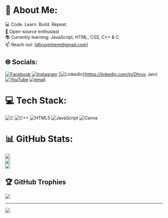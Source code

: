 # 💫 About Me:
💻 Code. Learn. Build. Repeat.  <br>🚀 Open-source enthusiast  <br>📚 Currently learning: JavaScript, HTML, CSS, C++ & C  <br>📫 Reach out: [dhruvjnhere@gmail.com]  <br>


## 🌐 Socials:
[![Facebook](https://img.shields.io/badge/Facebook-%231877F2.svg?logo=Facebook&logoColor=white)](https://www.facebook.com/share/15nYpryLnQ/) [![Instagram](https://img.shields.io/badge/Instagram-%23E4405F.svg?logo=Instagram&logoColor=white)](https://instagram.com/thedhruvjn) [![LinkedIn](https://img.shields.io/badge/LinkedIn-%230077B5.svg?logo=linkedin&logoColor=white)](https://linkedin.com/in/Dhruv Jain) [![YouTube](https://img.shields.io/badge/YouTube-%23FF0000.svg?logo=YouTube&logoColor=white)](https://youtube.com/@Dhruvjnhere) [![email](https://img.shields.io/badge/Email-D14836?logo=gmail&logoColor=white)](mailto:dhruvjnhere@gmail.com) 

# 💻 Tech Stack:
![C](https://img.shields.io/badge/c-%2300599C.svg?style=plastic&logo=c&logoColor=white) ![C++](https://img.shields.io/badge/c++-%2300599C.svg?style=plastic&logo=c%2B%2B&logoColor=white) ![HTML5](https://img.shields.io/badge/html5-%23E34F26.svg?style=plastic&logo=html5&logoColor=white) ![JavaScript](https://img.shields.io/badge/javascript-%23323330.svg?style=plastic&logo=javascript&logoColor=%23F7DF1E) ![Canva](https://img.shields.io/badge/Canva-%2300C4CC.svg?style=plastic&logo=Canva&logoColor=white)
# 📊 GitHub Stats:
![](https://github-readme-stats.vercel.app/api?username=Dhruvjnhere&theme=dark&hide_border=false&include_all_commits=false&count_private=false)<br/>
![](https://github-readme-streak-stats.herokuapp.com/?user=Dhruvjnhere&theme=dark&hide_border=false)<br/>
![](https://github-readme-stats.vercel.app/api/top-langs/?username=Dhruvjnhere&theme=dark&hide_border=false&include_all_commits=false&count_private=false&layout=compact)

## 🏆 GitHub Trophies
![](https://github-profile-trophy.vercel.app/?username=Dhruvjnhere&theme=radical&no-frame=false&no-bg=true&margin-w=4)

---
[![](https://visitcount.itsvg.in/api?id=Dhruvjnhere&icon=0&color=0)](https://visitcount.itsvg.in)

<!-- Proudly created with GPRM ( https://gprm.itsvg.in ) -->

<!--
**Dhruvjnhere/Dhruvjnhere** is a ✨ _special_ ✨ repository because its `README.md` (this file) appears on your GitHub profile.

Here are some ideas to get you started:

- 🔭 I’m currently working on ...
- 🌱 I’m currently learning ...
- 👯 I’m looking to collaborate on ...
- 🤔 I’m looking for help with ...
- 💬 Ask me about ...
- 📫 How to reach me: ...
- 😄 Pronouns: ...
- ⚡ Fun fact: ...
-->
